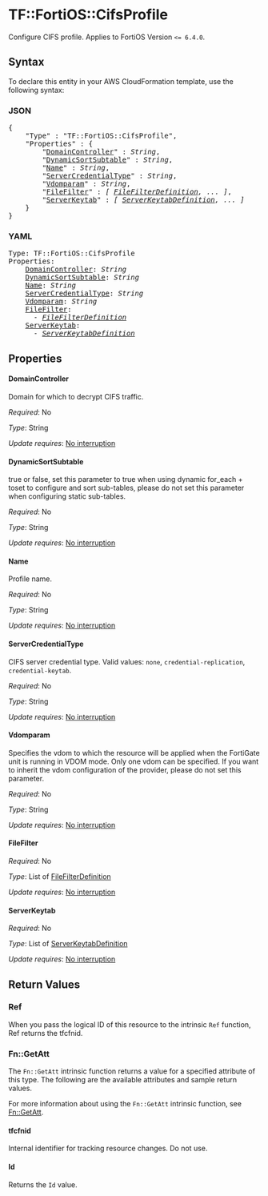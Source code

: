 # TF::FortiOS::CifsProfile

Configure CIFS profile. Applies to FortiOS Version `<= 6.4.0`.

## Syntax

To declare this entity in your AWS CloudFormation template, use the following syntax:

### JSON

<pre>
{
    "Type" : "TF::FortiOS::CifsProfile",
    "Properties" : {
        "<a href="#domaincontroller" title="DomainController">DomainController</a>" : <i>String</i>,
        "<a href="#dynamicsortsubtable" title="DynamicSortSubtable">DynamicSortSubtable</a>" : <i>String</i>,
        "<a href="#name" title="Name">Name</a>" : <i>String</i>,
        "<a href="#servercredentialtype" title="ServerCredentialType">ServerCredentialType</a>" : <i>String</i>,
        "<a href="#vdomparam" title="Vdomparam">Vdomparam</a>" : <i>String</i>,
        "<a href="#filefilter" title="FileFilter">FileFilter</a>" : <i>[ <a href="filefilterdefinition.md">FileFilterDefinition</a>, ... ]</i>,
        "<a href="#serverkeytab" title="ServerKeytab">ServerKeytab</a>" : <i>[ <a href="serverkeytabdefinition.md">ServerKeytabDefinition</a>, ... ]</i>
    }
}
</pre>

### YAML

<pre>
Type: TF::FortiOS::CifsProfile
Properties:
    <a href="#domaincontroller" title="DomainController">DomainController</a>: <i>String</i>
    <a href="#dynamicsortsubtable" title="DynamicSortSubtable">DynamicSortSubtable</a>: <i>String</i>
    <a href="#name" title="Name">Name</a>: <i>String</i>
    <a href="#servercredentialtype" title="ServerCredentialType">ServerCredentialType</a>: <i>String</i>
    <a href="#vdomparam" title="Vdomparam">Vdomparam</a>: <i>String</i>
    <a href="#filefilter" title="FileFilter">FileFilter</a>: <i>
      - <a href="filefilterdefinition.md">FileFilterDefinition</a></i>
    <a href="#serverkeytab" title="ServerKeytab">ServerKeytab</a>: <i>
      - <a href="serverkeytabdefinition.md">ServerKeytabDefinition</a></i>
</pre>

## Properties

#### DomainController

Domain for which to decrypt CIFS traffic.

_Required_: No

_Type_: String

_Update requires_: [No interruption](https://docs.aws.amazon.com/AWSCloudFormation/latest/UserGuide/using-cfn-updating-stacks-update-behaviors.html#update-no-interrupt)

#### DynamicSortSubtable

true or false, set this parameter to true when using dynamic for_each + toset to configure and sort sub-tables, please do not set this parameter when configuring static sub-tables.

_Required_: No

_Type_: String

_Update requires_: [No interruption](https://docs.aws.amazon.com/AWSCloudFormation/latest/UserGuide/using-cfn-updating-stacks-update-behaviors.html#update-no-interrupt)

#### Name

Profile name.

_Required_: No

_Type_: String

_Update requires_: [No interruption](https://docs.aws.amazon.com/AWSCloudFormation/latest/UserGuide/using-cfn-updating-stacks-update-behaviors.html#update-no-interrupt)

#### ServerCredentialType

CIFS server credential type. Valid values: `none`, `credential-replication`, `credential-keytab`.

_Required_: No

_Type_: String

_Update requires_: [No interruption](https://docs.aws.amazon.com/AWSCloudFormation/latest/UserGuide/using-cfn-updating-stacks-update-behaviors.html#update-no-interrupt)

#### Vdomparam

Specifies the vdom to which the resource will be applied when the FortiGate unit is running in VDOM mode. Only one vdom can be specified. If you want to inherit the vdom configuration of the provider, please do not set this parameter.

_Required_: No

_Type_: String

_Update requires_: [No interruption](https://docs.aws.amazon.com/AWSCloudFormation/latest/UserGuide/using-cfn-updating-stacks-update-behaviors.html#update-no-interrupt)

#### FileFilter

_Required_: No

_Type_: List of <a href="filefilterdefinition.md">FileFilterDefinition</a>

_Update requires_: [No interruption](https://docs.aws.amazon.com/AWSCloudFormation/latest/UserGuide/using-cfn-updating-stacks-update-behaviors.html#update-no-interrupt)

#### ServerKeytab

_Required_: No

_Type_: List of <a href="serverkeytabdefinition.md">ServerKeytabDefinition</a>

_Update requires_: [No interruption](https://docs.aws.amazon.com/AWSCloudFormation/latest/UserGuide/using-cfn-updating-stacks-update-behaviors.html#update-no-interrupt)

## Return Values

### Ref

When you pass the logical ID of this resource to the intrinsic `Ref` function, Ref returns the tfcfnid.

### Fn::GetAtt

The `Fn::GetAtt` intrinsic function returns a value for a specified attribute of this type. The following are the available attributes and sample return values.

For more information about using the `Fn::GetAtt` intrinsic function, see [Fn::GetAtt](https://docs.aws.amazon.com/AWSCloudFormation/latest/UserGuide/intrinsic-function-reference-getatt.html).

#### tfcfnid

Internal identifier for tracking resource changes. Do not use.

#### Id

Returns the <code>Id</code> value.

